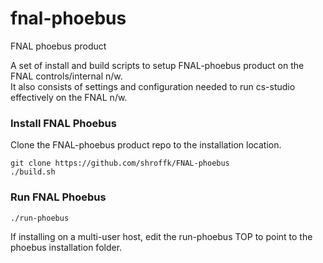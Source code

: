 # fnal-phoebus
FNAL phoebus product

A set of install and build scripts to setup FNAL-phoebus product on the FNAL controls/internal n/w.  
It also consists of settings and configuration needed to run cs-studio effectively on the FNAL n/w.  


### Install FNAL Phoebus

Clone the FNAL-phoebus product repo to the installation location.

```
git clone https://github.com/shroffk/FNAL-phoebus
./build.sh
```


### Run FNAL Phoebus

```
./run-phoebus
```

If installing on a multi-user host, edit the run-phoebus TOP to point to the phoebus installation folder.  
